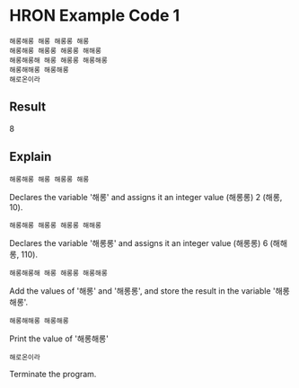 # HRON Example Code 1
```hron
해롱해롱 해롱 해롱롱 해롱
해롱해롱 해롱롱 해롱롱 해해롱
해롱해롱해 해롱 해롱롱 해롱해롱
해롱해해롱 해롱해롱
해로온이라
```

## Result
8

## Explain
```hron
해롱해롱 해롱 해롱롱 해롱
```
Declares the variable '해롱' and assigns it an integer value (해롱롱) 2 (해롱, 10).

```hron
해롱해롱 해롱롱 해롱롱 해해롱
```
Declares the variable '해롱롱' and assigns it an integer value (해롱롱) 6 (해해롱, 110).

```hron
해롱해롱해 해롱 해롱롱 해롱해롱
```
Add the values of '해롱' and '해롱롱', and store the result in the variable '해롱해롱'.

```hron
해롱해해롱 해롱해롱
```
Print the value of '해롱해롱'

```hron
해로온이라
```
Terminate the program.
